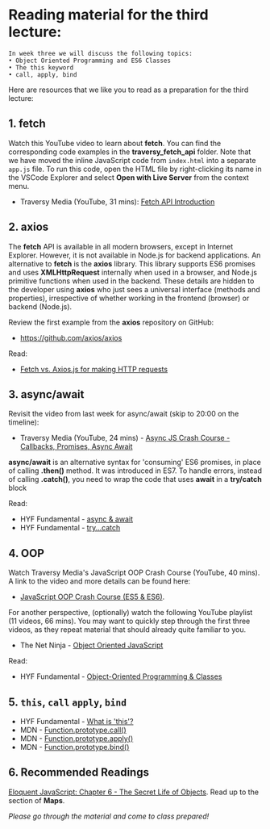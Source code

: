 # Reading material for the third lecture:

```
In week three we will discuss the following topics:
• Object Oriented Programming and ES6 Classes
• The this keyword
• call, apply, bind
```

Here are resources that we like you to read as a preparation for the third lecture:

## 1. fetch

Watch this YouTube video to learn about **fetch**. You can find the corresponding code examples in the **traversy_fetch_api** folder. Note that we have moved the inline JavaScript code from `index.html` into a separate `app.js` file. To run this code, open the HTML file by right-clicking its name in the VSCode Explorer and select **Open with Live Server** from the context menu.

- Traversy Media (YouTube, 31 mins): [Fetch API Introduction](https://youtu.be/Oive66jrwBs)

## 2. axios

The **fetch** API is available in all modern browsers, except in Internet Explorer. However, it is not available in Node.js for backend applications. An alternative to **fetch** is the **axios** library. This library supports ES6 promises and uses **XMLHttpRequest** internally when used in a browser, and Node.js primitive functions when used in the backend. These details are hidden to the developer using **axios** who just sees a universal interface (methods and properties), irrespective of whether working in the frontend (browser) or backend (Node.js).

Review the first example from the **axios** repository on GitHub:

- https://github.com/axios/axios

Read:

- [Fetch vs. Axios.js for making HTTP requests](https://medium.com/@thejasonfile/fetch-vs-axios-js-for-making-http-requests-2b261cdd3af5)

## 3.  async/await

Revisit the video from last week for async/await (skip to 20:00 on the timeline):

- Traversy Media (YouTube, 24 mins) - [Async JS Crash Course - Callbacks, Promises, Async Await](https://youtu.be/PoRJizFvM7s?t=1200)

**async/await** is an alternative syntax for 'consuming' ES6 promises, in place of calling **.then()** method. It was introduced in ES7. To handle errors, instead of calling **.catch()**, you need to wrap the code that uses **await** in a **try/catch** block

Read:

- HYF Fundamental - [async & await](https://github.com/HackYourFuture/fundamentals/blob/master/fundamentals/async_await.md)
- HYF Fundamental - [try...catch](https://github.com/HackYourFuture/fundamentals/blob/master/fundamentals/try_catch.md)

## 4. OOP

Watch Traversy Media's JavaScript OOP Crash Course (YouTube, 40 mins). A link to the video and more details can be found here:

-  [JavaScript OOP Crash Course (ES5 & ES6)](./traversy_oop_crash).

For another perspective, (optionally) watch the following YouTube playlist (11 videos, 66 mins). You may want to quickly step through the first three videos, as they repeat material that should already quite familiar to you.

- The Net Ninja - [Object Oriented JavaScript](https://www.youtube.com/playlist?list=PL4cUxeGkcC9i5yvDkJgt60vNVWffpblB7)

Read:

- HYF Fundamental - [Object-Oriented Programming & Classes](https://github.com/HackYourFuture/fundamentals/blob/master/fundamentals/oop_classes.md)


## 5. `this`, `call` `apply`, `bind`

- HYF Fundamental - [What is 'this'?](https://github.com/HackYourFuture/fundamentals/blob/master/fundamentals/this.md)
- MDN - [Function.prototype.call()](https://developer.mozilla.org/en-US/docs/Web/JavaScript/Reference/Global_Objects/Function/call)
- MDN - [Function.prototype.apply()](https://developer.mozilla.org/en-US/docs/Web/JavaScript/Reference/Global_Objects/Function/apply)
- MDN - [Function.prototype.bind()](https://developer.mozilla.org/en-US/docs/Web/JavaScript/Reference/Global_Objects/Function/bind)


## 6. Recommended Readings

[Eloquent JavaScript: Chapter 6 - The Secret Life of Objects](http://eloquentjavascript.net/06_object.html). Read up to the section of **Maps**.

_Please go through the material and come to class prepared!_
